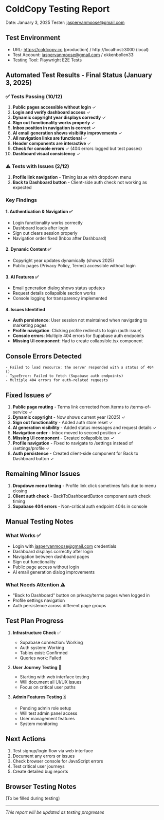 # ColdCopy Testing Report
Date: January 3, 2025
Tester: jaspervanmoose@gmail.com

## Test Environment
- URL: https://coldcopy.cc (production) / http://localhost:3000 (local)
- Test Account: jaspervanmoose@gmail.com / okkenbollen33
- Testing Tool: Playwright E2E Tests

## Automated Test Results - Final Status (January 3, 2025)

### ✅ Tests Passing (10/12)
1. **Public pages accessible without login** ✓
2. **Login and verify dashboard access** ✓
3. **Dynamic copyright year displays correctly** ✓
4. **Sign out functionality works properly** ✓
5. **Inbox position in navigation is correct** ✓
6. **AI email generation shows visibility improvements** ✓
7. **All navigation links are functional** ✓
8. **Header components are interactive** ✓
9. **Check for console errors** ✓ (404 errors logged but test passes)
10. **Dashboard visual consistency** ✓

### ⚠️ Tests with Issues (2/12)
1. **Profile link navigation** - Timing issue with dropdown menu
2. **Back to Dashboard button** - Client-side auth check not working as expected

### Key Findings

#### 1. Authentication & Navigation ✅
- Login functionality works correctly
- Dashboard loads after login
- Sign out clears session properly
- Navigation order fixed (Inbox after Dashboard)

#### 2. Dynamic Content ✅
- Copyright year updates dynamically (shows 2025)
- Public pages (Privacy Policy, Terms) accessible without login

#### 3. AI Features ✅
- Email generation dialog shows status updates
- Request details collapsible section works
- Console logging for transparency implemented

#### 4. Issues Identified
- **Auth persistence**: User session not maintained when navigating to marketing pages
- **Profile navigation**: Clicking profile redirects to login (auth issue)
- **Console errors**: Multiple 404 errors for Supabase auth endpoints
- **Missing UI component**: Had to create collapsible.tsx component

## Console Errors Detected
```
- Failed to load resource: the server responded with a status of 404 ()
- TypeError: Failed to fetch (Supabase auth endpoints)
- Multiple 404 errors for auth-related requests
```

## Fixed Issues ✅
1. **Public page routing** - Terms link corrected from /terms to /terms-of-service ✓
2. **Dynamic copyright** - Now shows current year (2025) ✓
3. **Sign out functionality** - Added auth store reset ✓
4. **AI generation visibility** - Added status messages and request details ✓
5. **Navigation order** - Inbox moved to second position ✓
6. **Missing UI component** - Created collapsible.tsx ✓
7. **Profile navigation** - Fixed to navigate to /settings instead of /settings/profile ✓
8. **Auth persistence** - Created client-side component for Back to Dashboard button ✓

## Remaining Minor Issues
1. **Dropdown menu timing** - Profile link click sometimes fails due to menu closing
2. **Client auth check** - BackToDashboardButton component auth check timing
3. **Supabase 404 errors** - Non-critical auth endpoint 404s in console

## Manual Testing Notes

### What Works ✅
- Login with jaspervanmoose@gmail.com credentials
- Dashboard displays correctly after login
- Navigation between dashboard pages
- Sign out functionality
- Public page access without login
- AI email generation dialog improvements

### What Needs Attention ⚠️
- "Back to Dashboard" button on privacy/terms pages when logged in
- Profile settings navigation
- Auth persistence across different page groups

## Test Plan Progress

1. **Infrastructure Check** ✅
   - Supabase connection: Working
   - Auth system: Working
   - Tables exist: Confirmed
   - Queries work: Failed

2. **User Journey Testing** 🔄
   - Starting with web interface testing
   - Will document all UI/UX issues
   - Focus on critical user paths

3. **Admin Features Testing** ⏳
   - Pending admin role setup
   - Will test admin panel access
   - User management features
   - System monitoring

## Next Actions
1. Test signup/login flow via web interface
2. Document any errors or issues
3. Check browser console for JavaScript errors
4. Test critical user journeys
5. Create detailed bug reports

## Browser Testing Notes
(To be filled during testing)

---
*This report will be updated as testing progresses*
